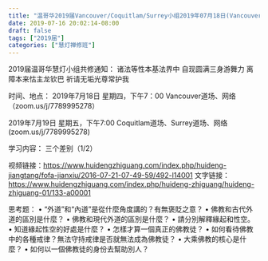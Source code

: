 ```yaml
---
title: "温哥华2019届Vancouver/Coquitlam/Surrey小组2019年07月18日(Vancouver)19日(Coquitla/Surrey)共修"
date: 2019-07-16 20:02:14-08:00
draft: false
tags: ["2019届"]
categories: ["慧灯禅修班"]
---
```

2019届温哥华慧灯小组共修通知：
诸法等性本基法界中
自现圆满三身游舞力
离障本来怙主龙钦巴
祈请无垢光尊常护我

时间、地点：
2019年7月18日                         星期四，下午7：00
Vancouver道场、网络（zoom.us/j/7789995278）

2019年7月19日                        星期五，下午7:00
Coquitlam道场、Surrey道场、网络(zoom.us/j/7789995278)

学习内容：
三个差别（1/2）

视频链接：https://www.huidengzhiguang.com/index.php/huideng-jiangtang/fofa-jianxiu/2016-07-21-07-49-59/492-l14001
文字链接：https://www.huidengzhiguang.com/index.php/huideng-zhiguang/huideng-zhiguang-01/133-a00001

思考题：
• “外道”和“內道”是從什麼角度講的？有無褒貶之意？
• 佛教和古代外道的區別是什麼？
• 佛教和現代外道的區別是什麼？
• 請分別解釋緣起和性空。
• 知道緣起性空的好處是什麼？
• 怎樣才算一個真正的佛教徒？
• 如何看待佛教中的各種戒律？無法守持戒律是否就無法成為佛教徒？
• 大乘佛教的核心是什麼？
• 如何以一個佛教徒的身份去幫助別人？
